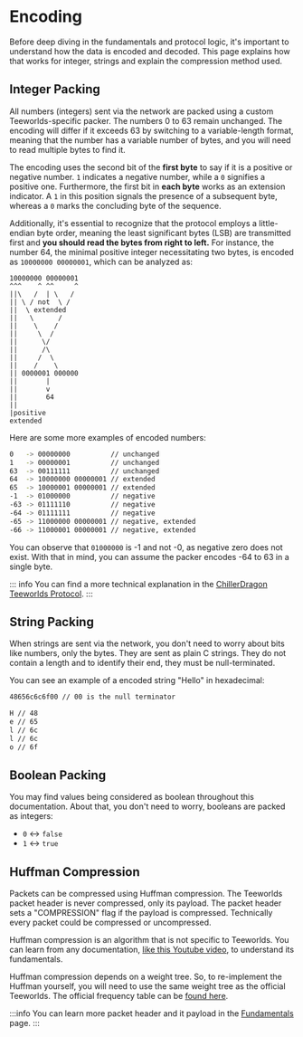 # Encoding

Before deep diving in the fundamentals and protocol logic, it's important to understand how the data is encoded and decoded. This page explains how that works for integer, strings and explain the compression method used.

## Integer Packing

All numbers (integers) sent via the network are packed using a custom Teeworlds-specific packer. The numbers 0 to 63 remain unchanged. The encoding will differ if it exceeds 63 by switching to a variable-length format, meaning that the number has a variable number of bytes, and you will need to read multiple bytes to find it.

The encoding uses the second bit of the **first byte** to say if it is a positive or negative number. `1` indicates a negative number, while a `0` signifies a positive one. Furthermore, the first bit in **each byte** works as an extension indicator. A `1` in this position signals the presence of a subsequent byte, whereas a `0` marks the concluding byte of the sequence. 

Additionally, it's essential to recognize that the protocol employs a little-endian byte order, meaning the least significant bytes (LSB) are transmitted first and **you should read the bytes from right to left.** For instance, the number 64, the minimal positive integer necessitating two bytes, is encoded as `10000000 00000001`, which can be analyzed as:


```
10000000 00000001
^^^    ^ ^^     ^
||\   /  | \   /
|| \ / not  \ /
||  \ extended
||   \      /
||    \    /
||     \  /
||      \/
||      /\
||     /  \
||    /    \
|| 0000001 000000
||       |
||       v
||       64
||
|positive
extended
```

Here are some more examples of encoded numbers:

```sh
0   -> 00000000          // unchanged
1   -> 00000001          // unchanged
63  -> 00111111          // unchanged
64  -> 10000000 00000001 // extended
65  -> 10000001 00000001 // extended
-1  -> 01000000          // negative
-63 -> 01111110          // negative
-64 -> 01111111          // negative
-65 -> 11000000 00000001 // negative, extended
-66 -> 11000001 00000001 // negative, extended
```

You can observe that `01000000` is -1 and not -0, as negative zero does not exist. With that in mind, you can assume the packer encodes -64 to 63 in a single byte.

::: info
You can find a more technical explanation in the [ChillerDragon Teeworlds Protocol](https://chillerdragon.github.io/teeworlds-protocol/shared/int_packing.html).
:::

## String Packing

When strings are sent via the network, you don't need to worry about bits like numbers, only the bytes. They are sent as plain C strings. They do not contain a length and to identify their end, they must be null-terminated.

You can see an example of a encoded string "Hello" in hexadecimal:
```sh
48656c6c6f00 // 00 is the null terminator

H // 48
e // 65
l // 6c
l // 6c
o // 6f
```

## Boolean Packing

You may find values being considered as boolean throughout this documentation. About that, you don't need to worry, booleans are packed as integers:

- `0` <-> `false`
- `1` <-> `true`

## Huffman Compression

Packets can be compressed using Huffman compression. The Teeworlds packet header is never compressed, only its payload. The packet header sets a "COMPRESSION" flag if the payload is compressed. Technically every packet could be compressed or uncompressed.

Huffman compression is an algorithm that is not specific to Teeworlds. You can learn from any documentation, [like this Youtube video](https://www.youtube.com/watch?v=iiGZ947Tcck), to understand its fundamentals.

Huffman compression depends on a weight tree. So, to re-implement the Huffman yourself, you will need to use the same weight tree as the official Teeworlds. The official frequency table can be [found here](https://github.com/teeworlds/teeworlds/blob/26d24ec061d44e6084b2d77a9b8a0a48e354eba6/src/engine/shared/huffman.cpp#L7-L20).

:::info
You can learn more packet header and it payload in the [Fundamentals](./fundamentals.md) page.
:::